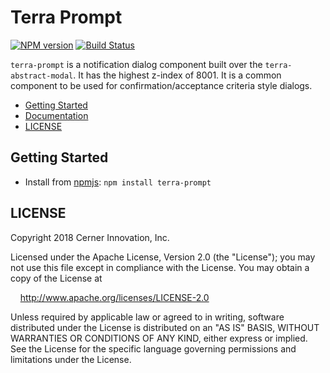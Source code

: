 # Terra Prompt

[![NPM version](http://img.shields.io/npm/v/terra-prompt.svg)](https://www.npmjs.org/package/terra-prompt)
[![Build Status](https://travis-ci.org/cerner/terra-framework.svg?branch=master)](https://travis-ci.org/cerner/terra-framework)

`terra-prompt` is a notification dialog component built over the `terra-abstract-modal`. It has the highest z-index of 8001. It is a common component to be used for confirmation/acceptance criteria style dialogs.

- [Getting Started](#getting-started)
- [Documentation](https://github.com/cerner/terra-framework/tree/master/packages/terra-prompt/docs)
- [LICENSE](#license)

## Getting Started

- Install from [npmjs](https://www.npmjs.com): `npm install terra-prompt`

## LICENSE

Copyright 2018 Cerner Innovation, Inc.

Licensed under the Apache License, Version 2.0 (the "License"); you may not use this file except in compliance with the License. You may obtain a copy of the License at

&nbsp;&nbsp;&nbsp;&nbsp;http://www.apache.org/licenses/LICENSE-2.0

Unless required by applicable law or agreed to in writing, software distributed under the License is distributed on an "AS IS" BASIS, WITHOUT WARRANTIES OR CONDITIONS OF ANY KIND, either express or implied. See the License for the specific language governing permissions and limitations under the License.
